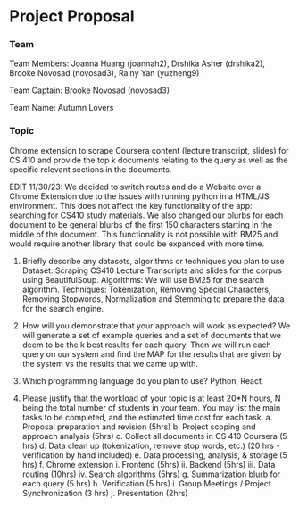 # Project Proposal

### Team
Team Members: Joanna Huang (joannah2), Drshika Asher (drshika2), Brooke Novosad (novosad3), Rainy Yan (yuzheng9)

Team Captain: Brooke Novosad (novosad3)

Team Name: Autumn Lovers

### Topic
Chrome extension to scrape Coursera content (lecture transcript, slides) for CS 410 and provide the top k documents relating to the query as well as the specific relevant sections in the documents.

EDIT 11/30/23: We decided to switch routes and do a Website over a Chrome Extension due to the issues with running python in a HTML/JS environment. This does not affect the key functionality of the app: searching for CS410 study materials. We also changed our blurbs for each document to be general blurbs of the first 150 characters starting in the middle of the document. This functionality is not possible with BM25 and would require another library that could be expanded with more time.



1. Briefly describe any datasets, algorithms or techniques you plan to use
	Dataset: Scraping CS410 Lecture Transcripts and slides for the corpus using BeautifulSoup.
	Algorithms: We will use BM25 for the search algorithm.
	Techniques: Tokenization, Removing Special Characters, Removing Stopwords, Normalization and Stemming to prepare the data for the search engine.

2. How will you demonstrate that your approach will work as expected? 
	We will generate a set of example queries and a set of documents that we deem to be the k best results for each query. Then we will run each query on our system and find the MAP for the results that are given by the system vs the results that we came up with. 

3. Which programming language do you plan to use?
	Python, React

4. Please justify that the workload of your topic is at least 20*N hours, N being the total number of students in your team. You may list the main tasks to be completed, and the estimated time cost for each task.
	a. Proposal preparation and revision (5hrs)
	b. Project scoping and approach analysis (5hrs)
	c. Collect all documents in CS 410 Coursera (5 hrs) 
	d. Data clean up (tokenization, remove stop words, etc.) (20 hrs - verification by hand included)
	e. Data processing, analysis, & storage (5 hrs)
	f. Chrome extension
		i. Frontend (5hrs)
		ii. Backend (5hrs)
		iii. Data routing (10hrs) 
		iv. Search algorithms (5hrs)
	g. Summarization blurb for each query (5 hrs)
	h. Verification (5 hrs)
	i. Group Meetings / Project Synchronization (3 hrs)
	j. Presentation (2hrs)
